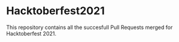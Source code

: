 # Hacktoberfest2021
This repository contains all the succesfull Pull Requests merged for Hacktoberfest 2021.
